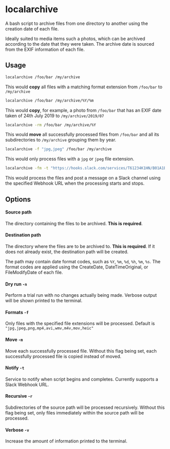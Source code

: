 # localarchive

A bash script to archive files from one directory to another using the creation date of each file.

Ideally suited to media items such a photos, which can be archived according to the date that they were taken. The archive date is sourced from the EXIF information of each file.

## Usage

```bash
localarchive /foo/bar /my/archive
```
This would **copy** all files with a matching format extension from `/foo/bar` to `/my/archive`

```bash
localarchive /foo/bar /my/archive/%Y/%m
```
This would **copy**, for example, a photo from `/foo/bar` that has an EXIF date taken of 24th July 2019 to `/my/archive/2019/07`

```bash
localarchive -rm /foo/bar /my/archive/%Y
```
This would **move** all successfully processed files from `/foo/bar` and all its subdirectories  to `/my/archive` grouping them by year.

```bash
localarchive -f "jpg,jpeg" /foo/bar /my/archive
```
This would only process files with a `jpg` or `jpeg` file extension.

```bash
localarchive -fm -t "https://hooks.slack.com/services/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" /foo/bar /my/archive
```
This would process the files and post a message on a Slack channel using the specified Webhook URL when the processing starts and stops.

## Options

#### Source path

The directory containing the files to be archived. **This is required**.

#### Destination path

The directory where the files are to be archived to. **This is required**. If it does not already exist, the destination path will be created.

The path may contain date format codes, such as `%Y`, `%m`, `%d`, `%h`, `%m`, `%s`. The format codes are applied using the CreateDate, DateTimeOriginal, or FileModifyDate of each file.

#### Dry run `-n `

Perform a trial run with no changes actually being made. Verbose output will be shown printed to the terminal.

#### Formats `-f`

Only files with the specified file extensions will be processed. Default is `"jpg,jpeg,png,mp4,avi,wmv,m4v,mov,heic"`

#### Move `-m `

Move each successfully processed file. Without this flag being set, each successfully processed file is copied instead of moved.

#### Notify `-t `

Service to notify when script begins and completes. Currently supports a Slack Webhook URL. 

#### Recursive `-r `

Subdirectories of the source path will be processed recursively. Without this flag being set, only files immediately within the source path will be processed.

#### Verbose `-v `

Increase the amount of information printed to the terminal.